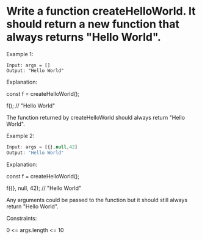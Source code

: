 # Write a function createHelloWorld. It should return a new function that always returns "Hello World".
 

Example 1:
```JS
Input: args = []
Output: "Hello World"
```
Explanation:

const f = createHelloWorld();

f(); // "Hello World"

The function returned by createHelloWorld should always return "Hello World".


Example 2:
```js
Input: args = [{},null,42]
Output: "Hello World"
```
Explanation:

const f = createHelloWorld();

f({}, null, 42); // "Hello World"

Any arguments could be passed to the function but it should still always return "Hello World".
 

Constraints:

0 <= args.length <= 10